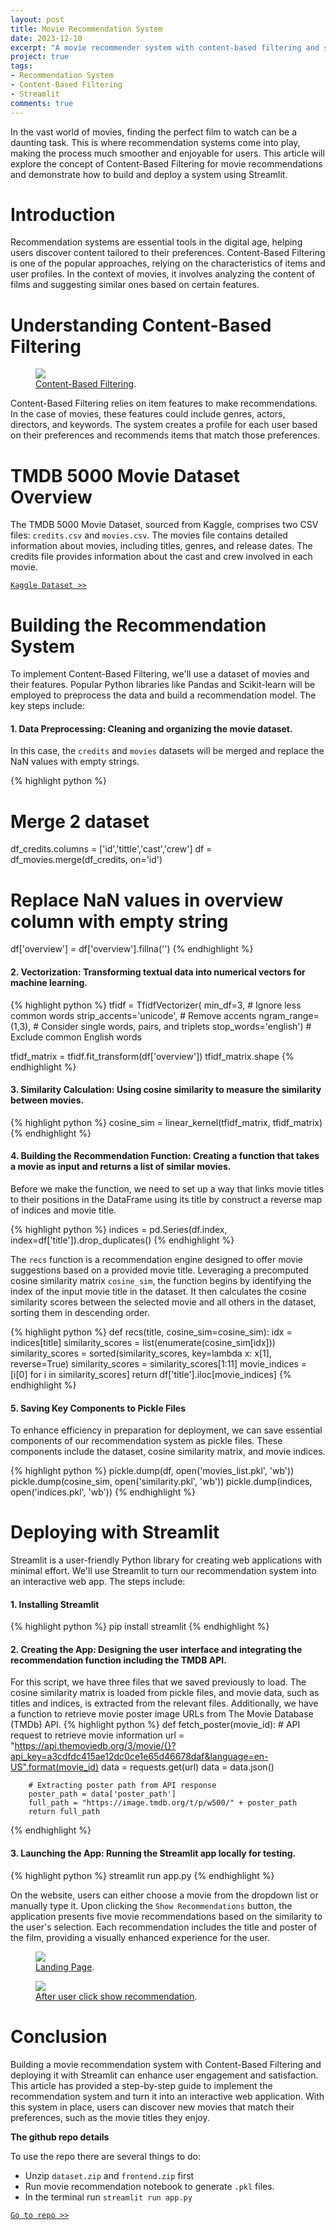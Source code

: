 ```yaml
---
layout: post
title: Movie Recommendation System
date: 2023-12-10
excerpt: "A movie recommender system with content-based filtering and streamlit."
project: true
tags:
- Recommendation System
- Content-Based Filtering
- Streamlit
comments: true
---
```


In the vast world of movies, finding the perfect film to watch can be a daunting task. This is where recommendation systems come into play, making the process much smoother and enjoyable for users. This article will explore the concept of Content-Based Filtering for movie recommendations and demonstrate how to build and deploy a system using Streamlit.

# Introduction
Recommendation systems are essential tools in the digital age, helping users discover content tailored to their preferences. Content-Based Filtering is one of the popular approaches, relying on the characteristics of items and user profiles. In the context of movies, it involves analyzing the content of films and suggesting similar ones based on certain features.

# Understanding Content-Based Filtering
<figure>
	<a href="https://raw.githubusercontent.com/malindard/movie-recommender/main/assets/content-based.png"><img src="https://raw.githubusercontent.com/malindard/movie-recommender/main/assets/content-based.png"></a>
	<figcaption><a href="https://data-flair.training/blogs/data-science-at-netflix/" title="Content-Based Filtering">Content-Based Filtering</a>.</figcaption>
</figure>
Content-Based Filtering relies on item features to make recommendations. In the case of movies, these features could include genres, actors, directors, and keywords. The system creates a profile for each user based on their preferences and recommends items that match those preferences.

# TMDB 5000 Movie Dataset Overview
The TMDB 5000 Movie Dataset, sourced from Kaggle, comprises two CSV files: `credits.csv` and `movies.csv`. The movies file contains detailed information about movies, including titles, genres, and release dates. The credits file provides information about the cast and crew involved in each movie.

[`Kaggle Dataset >>`](https://www.kaggle.com/datasets/tmdb/tmdb-movie-metadata)

# Building the Recommendation System
To implement Content-Based Filtering, we'll use a dataset of movies and their features. Popular Python libraries like Pandas and Scikit-learn will be employed to preprocess the data and build a recommendation model. The key steps include:
#### 1. Data Preprocessing: Cleaning and organizing the movie dataset.
In this case, the `credits` and `movies` datasets will be merged and replace the NaN values with empty strings.

{% highlight python %}
# Merge 2 dataset
df_credits.columns = ['id','tittle','cast','crew']
df = df_movies.merge(df_credits, on='id')

# Replace NaN values in overview column with empty string
df['overview'] = df['overview'].fillna('')
{% endhighlight %}

#### 2. Vectorization: Transforming textual data into numerical vectors for machine learning.

{% highlight python %}
tfidf = TfidfVectorizer(
        min_df=3, # Ignore less common words
        strip_accents='unicode', # Remove accents
        ngram_range=(1,3), # Consider single words, pairs, and triplets
        stop_words='english') # Exclude common English words

tfidf_matrix = tfidf.fit_transform(df['overview'])
tfidf_matrix.shape
{% endhighlight %}

#### 3. Similarity Calculation: Using cosine similarity to measure the similarity between movies.
{% highlight python %}
cosine_sim = linear_kernel(tfidf_matrix, tfidf_matrix)
{% endhighlight %}

#### 4. Building the Recommendation Function: Creating a function that takes a movie as input and returns a list of similar movies.
Before we make the function, we need to set up a way that links movie titles to their positions in the DataFrame using its title by construct a reverse map of indices and movie title.

{% highlight python %}
indices = pd.Series(df.index, index=df['title']).drop_duplicates()
{% endhighlight %}

The `recs` function is a recommendation engine designed to offer movie suggestions based on a provided movie title. Leveraging a precomputed cosine similarity matrix `cosine_sim`, the function begins by identifying the index of the input movie title in the dataset. It then calculates the cosine similarity scores between the selected movie and all others in the dataset, sorting them in descending order.

{% highlight python %}
def recs(title, cosine_sim=cosine_sim):
        idx = indices[title]
        similarity_scores = list(enumerate(cosine_sim[idx]))
        similarity_scores = sorted(similarity_scores, key=lambda x: x[1], reverse=True)
        similarity_scores = similarity_scores[1:11]
        movie_indices = [i[0] for i in similarity_scores]
        return df['title'].iloc[movie_indices]
{% endhighlight %}


#### 5. Saving Key Components to Pickle Files
To enhance efficiency in preparation for deployment, we can save essential components of our recommendation system as pickle files. These components include the dataset, cosine similarity matrix, and movie indices.

{% highlight python %}
pickle.dump(df, open('movies_list.pkl', 'wb'))
pickle.dump(cosine_sim, open('similarity.pkl', 'wb'))
pickle.dump(indices, open('indices.pkl', 'wb'))
{% endhighlight %}
        


# Deploying with Streamlit
Streamlit is a user-friendly Python library for creating web applications with minimal effort. We'll use Streamlit to turn our recommendation system into an interactive web app. The steps include:
#### 1. Installing Streamlit
{% highlight python %}
pip install streamlit
{% endhighlight %}

#### 2. Creating the App: Designing the user interface and integrating the recommendation function including the TMDB API.
For this script, we have three files that we saved previously to load. The cosine similarity matrix is loaded from pickle files, and movie data, such as titles and indices, is extracted from the relevant files. Additionally, we have a function to retrieve movie poster image URLs from The Movie Database (TMDb) API. 
{% highlight python %}
def fetch_poster(movie_id):
        # API request to retrieve movie information
        url = "https://api.themoviedb.org/3/movie/{}?api_key=a3cdfdc415ae12dc0ce1e65d46678daf&language=en-US".format(movie_id)
        data = requests.get(url)
        data = data.json()
                
        # Extracting poster path from API response
        poster_path = data['poster_path']
        full_path = "https://image.tmdb.org/t/p/w500/" + poster_path
        return full_path
{% endhighlight %}

        
#### 3. Launching the App: Running the Streamlit app locally for testing.
{% highlight python %}
streamlit run app.py
{% endhighlight %}

    
On the website, users can either choose a movie from the dropdown list or manually type it. Upon clicking the `Show Recommendations` button, the application presents five movie recommendations based on the similarity to the user's selection. Each recommendation includes the title and poster of the film, providing a visually enhanced experience for the user.


<figure>
        <a href="https://raw.githubusercontent.com/malindard/movie-recommender/main/assets/landing-page.png">
        <img src="https://raw.githubusercontent.com/malindard/movie-recommender/main/assets/landing-page.png">
        </a>
        <figcaption><a href="https://raw.githubusercontent.com/malindard/movie-recommender/main/assets/landing-page.png" title="Landing Page">Landing Page</a>.</figcaption>
</figure>

<figure>
        <a href="https://raw.githubusercontent.com/malindard/movie-recommender/main/assets/after-recs.png">
        <img src="https://raw.githubusercontent.com/malindard/movie-recommender/main/assets/after-recs.png">
        </a>
        <figcaption><a href="https://raw.githubusercontent.com/malindard/movie-recommender/main/assets/after-recs.png" title="After user click show recommendation">After user click show recommendation</a>.</figcaption>
</figure>


# Conclusion
Building a movie recommendation system with Content-Based Filtering and deploying it with Streamlit can enhance user engagement and satisfaction. This article has provided a step-by-step guide to implement the recommendation system and turn it into an interactive web application. With this system in place, users can discover new movies that match their preferences, such as the movie titles they enjoy.


**The github repo details**

To use the repo there are several things to do:
- Unzip `dataset.zip` and `frontend.zip` first
- Run movie recommendation notebook to generate `.pkl` files.
- In the terminal run `streamlit run app.py`

[`Go to repo >>`](https://github.com/malindard/movie-recommender/)